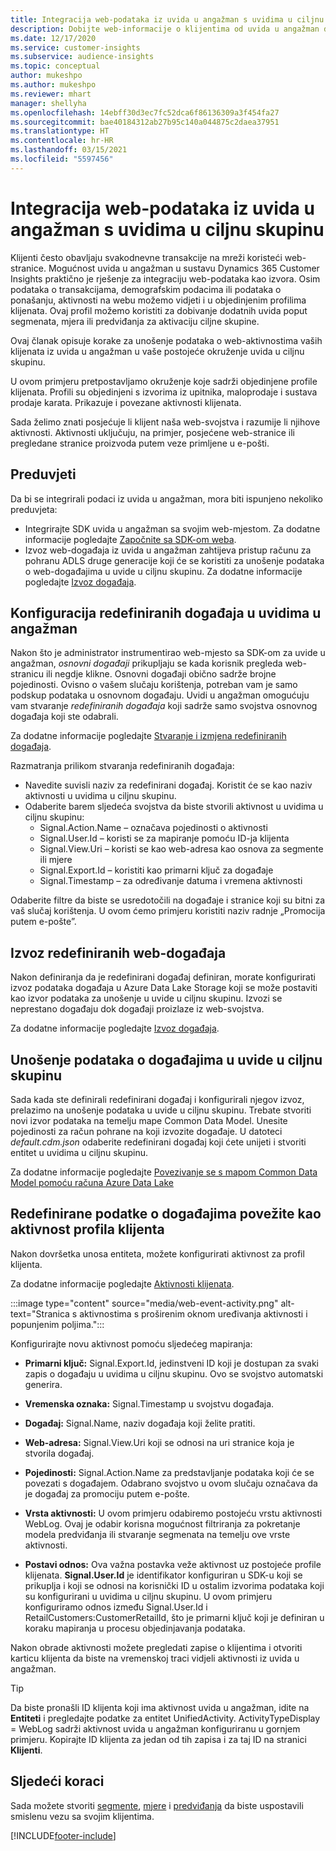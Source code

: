 ```yaml
---
title: Integracija web-podataka iz uvida u angažman s uvidima u ciljnu skupinu
description: Dobijte web-informacije o klijentima od uvida u angažman do uvida u ciljnu skupinu.
ms.date: 12/17/2020
ms.service: customer-insights
ms.subservice: audience-insights
ms.topic: conceptual
author: mukeshpo
ms.author: mukeshpo
ms.reviewer: mhart
manager: shellyha
ms.openlocfilehash: 14ebff30d3ec7fc52dca6f86136309a3f454fa27
ms.sourcegitcommit: bae40184312ab27b95c140a044875c2daea37951
ms.translationtype: HT
ms.contentlocale: hr-HR
ms.lasthandoff: 03/15/2021
ms.locfileid: "5597456"
---
```

# <a name="integrate-web-data-from-engagement-insights-with-audience-insights"></a>Integracija web-podataka iz uvida u angažman s uvidima u ciljnu skupinu

Klijenti često obavljaju svakodnevne transakcije na mreži koristeći web-stranice. Mogućnost uvida u angažman u sustavu Dynamics 365 Customer Insights praktično je rješenje za integraciju web-podataka kao izvora. Osim podataka o transakcijama, demografskim podacima ili podataka o ponašanju, aktivnosti na webu možemo vidjeti i u objedinjenim profilima klijenata. Ovaj profil možemo koristiti za dobivanje dodatnih uvida poput segmenata, mjera ili predviđanja za aktivaciju ciljne skupine.

Ovaj članak opisuje korake za unošenje podataka o web-aktivnostima vaših klijenata iz uvida u angažman u vaše postojeće okruženje uvida u ciljnu skupinu.

U ovom primjeru pretpostavljamo okruženje koje sadrži objedinjene profile klijenata. Profili su objedinjeni s izvorima iz upitnika, maloprodaje i sustava prodaje karata. Prikazuje i povezane aktivnosti klijenata. 

Sada želimo znati posjećuje li klijent naša web-svojstva i razumije li njihove aktivnosti. Aktivnosti uključuju, na primjer, posjećene web-stranice ili pregledane stranice proizvoda putem veze primljene u e-pošti.

## <a name="prerequisites"></a>Preduvjeti

Da bi se integrirali podaci iz uvida u angažman, mora biti ispunjeno nekoliko preduvjeta: 

- Integrirajte SDK uvida u angažman sa svojim web-mjestom. Za dodatne informacije pogledajte [Započnite sa SDK-om weba](../engagement-insights/instrument-website.md).
- Izvoz web-događaja iz uvida u angažman zahtijeva pristup računu za pohranu ADLS druge generacije koji će se koristiti za unošenje podataka o web-događajima u uvide u ciljnu skupinu. Za dodatne informacije pogledajte [Izvoz događaja](../engagement-insights/export-events.md).

## <a name="configure-refined-events-in-engagement-insights"></a>Konfiguracija redefiniranih događaja u uvidima u angažman

Nakon što je administrator instrumentirao web-mjesto sa SDK-om za uvide u angažman, *osnovni događaji* prikupljaju se kada korisnik pregleda web-stranicu ili negdje klikne. Osnovni događaji obično sadrže brojne pojedinosti. Ovisno o vašem slučaju korištenja, potreban vam je samo podskup podataka u osnovnom događaju. Uvidi u angažman omogućuju vam stvaranje *redefiniranih događaja* koji sadrže samo svojstva osnovnog događaja koji ste odabrali.     

Za dodatne informacije pogledajte [Stvaranje i izmjena redefiniranih događaja](../engagement-insights/refined-events.md).

Razmatranja prilikom stvaranja redefiniranih događaja: 

- Navedite suvisli naziv za redefinirani događaj. Koristit će se kao naziv aktivnosti u uvidima u ciljnu skupinu.
- Odaberite barem sljedeća svojstva da biste stvorili aktivnost u uvidima u ciljnu skupinu: 
    - Signal.Action.Name – označava pojedinosti o aktivnosti
    - Signal.User.Id – koristi se za mapiranje pomoću ID-ja klijenta
    - Signal.View.Uri – koristi se kao web-adresa kao osnova za segmente ili mjere
    - Signal.Export.Id – koristiti kao primarni ključ za događaje <!-- system generated, do we need to list?-->
    - Signal.Timestamp – za određivanje datuma i vremena aktivnosti

Odaberite filtre da biste se usredotočili na događaje i stranice koji su bitni za vaš slučaj korištenja. U ovom ćemo primjeru koristiti naziv radnje „Promocija putem e-pošte”.

## <a name="export-the-refined-web-events"></a>Izvoz redefiniranih web-događaja 

Nakon definiranja da je redefinirani događaj definiran, morate konfigurirati izvoz podataka događaja u Azure Data Lake Storage koji se može postaviti kao izvor podataka za unošenje u uvide u ciljnu skupinu. Izvozi se neprestano događaju dok događaji proizlaze iz web-svojstva.

Za dodatne informacije pogledajte [Izvoz događaja](../engagement-insights/export-events.md).

## <a name="ingest-event-data-to-audience-insights"></a>Unošenje podataka o događajima u uvide u ciljnu skupinu

Sada kada ste definirali redefinirani događaj i konfigurirali njegov izvoz, prelazimo na unošenje podataka u uvide u ciljnu skupinu. Trebate stvoriti novi izvor podataka na temelju mape Common Data Model. Unesite pojedinosti za račun pohrane na koji izvozite događaje. U datoteci *default.cdm.json* odaberite redefinirani događaj koji ćete unijeti i stvoriti entitet u uvidima u ciljnu skupinu.

Za dodatne informacije pogledajte [Povezivanje se s mapom Common Data Model pomoću računa Azure Data Lake](connect-common-data-model.md)


## <a name="relate-refined-event-data-as-an-activity-of-a-customer-profile"></a>Redefinirane podatke o događajima povežite kao aktivnost profila klijenta

Nakon dovršetka unosa entiteta, možete konfigurirati aktivnost za profil klijenta.

Za dodatne informacije pogledajte [Aktivnosti klijenata](activities.md).

:::image type="content" source="media/web-event-activity.png" alt-text="Stranica s aktivnostima s proširenim oknom uređivanja aktivnosti i popunjenim poljima.":::

Konfigurirajte novu aktivnost pomoću sljedećeg mapiranja: 

- **Primarni ključ:** Signal.Export.Id, jedinstveni ID koji je dostupan za svaki zapis o događaju u uvidima u ciljnu skupinu. Ovo se svojstvo automatski generira.

- **Vremenska oznaka:** Signal.Timestamp u svojstvu događaja.

- **Događaj:** Signal.Name, naziv događaja koji želite pratiti.

- **Web-adresa:** Signal.View.Uri koji se odnosi na uri stranice koja je stvorila događaj.

- **Pojedinosti:** Signal.Action.Name za predstavljanje podataka koji će se povezati s događajem. Odabrano svojstvo u ovom slučaju označava da je događaj za promociju putem e-pošte.

- **Vrsta aktivnosti:** U ovom primjeru odabiremo postojeću vrstu aktivnosti WebLog. Ovaj je odabir korisna mogućnost filtriranja za pokretanje modela predviđanja ili stvaranje segmenata na temelju ove vrste aktivnosti.

- **Postavi odnos:** Ova važna postavka veže aktivnost uz postojeće profile klijenata. **Signal.User.Id** je identifikator konfiguriran u SDK-u koji se prikuplja i koji se odnosi na korisnički ID u ostalim izvorima podataka koji su konfigurirani u uvidima u ciljnu skupinu. U ovom primjeru konfiguriramo odnos između Signal.User.Id i RetailCustomers:CustomerRetailId, što je primarni ključ koji je definiran u koraku mapiranja u procesu objedinjavanja podataka.


Nakon obrade aktivnosti možete pregledati zapise o klijentima i otvoriti karticu klijenta da biste na vremenskoj traci vidjeli aktivnosti iz uvida u angažman. 

> [!TIP]
> Da biste pronašli ID klijenta koji ima aktivnost uvida u angažman, idite na **Entiteti** i pregledajte podatke za entitet UnifiedActivity. ActivityTypeDisplay = WebLog sadrži aktivnost uvida u angažman konfiguriranu u gornjem primjeru. Kopirajte ID klijenta za jedan od tih zapisa i za taj ID na stranici **Klijenti**.

## <a name="next-steps"></a>Sljedeći koraci

Sada možete stvoriti [segmente](segments.md), [mjere](measures.md) i [predviđanja](predictions.md) da biste uspostavili smislenu vezu sa svojim klijentima.


[!INCLUDE[footer-include](../includes/footer-banner.md)]